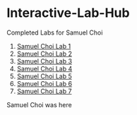 # Interactive-Lab-Hub

Completed Labs for Samuel Choi

1. [Samuel Choi Lab 1](https://github.com/sgc87/IDD-Fa18-Lab1/blob/master/README.md)
2. [Samuel Choi Lab 2](https://github.com/sgc87/IDD-Fa19-Lab2/blob/master/README.md)
3. [Samuel Choi Lab 3](https://github.com/sgc87/IDD-Fa19-Lab3/blob/master/README.md)
4. [Samuel Choi Lab 4](https://github.com/sgc87/IDD-Fa19-Lab4/blob/master/README.md)
5. [Samuel Choi Lab 5](https://github.com/sgc87/IDD-Fa19-Lab5/)
6. [Samuel Choi Lab 6](https://github.com/sgc87/IDD-Fa19-Lab6/)
7. [Samuel Choi Lab 7](https://github.com/sgc87/IDD-Fa19-Lab7/)

Samuel Choi was here
